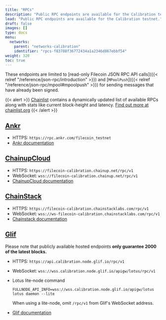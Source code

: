 ```yaml
---
title: "RPCs"
description: "Public RPC endpoints are available for the Calibration testnet."
lead: "Public RPC endpoints are available for the Calibration testnet."
draft: false
images: []
type: docs
menu:
  networks:
    parent: "networks-calibration"
    identifier: "rpcs-f83788f36772434a1a2346d867ebbf54"
weight: 320
toc: true
---
```


These endpoints are limited to [read-only Filecoin JSON RPC API calls]({{< relref "/reference/json-rpc/introduction" >}}) and [`MPoolPush`]({{< relref "/reference/json-rpc/mpool#mpoolpush" >}}) for sending messages that have already been signed.

{{< alert >}}
[Chainlist](https://chainlist.org/chain/314159) contains a dynamically updated list of available RPCs along with stats like current block-height and latency. [Find out more at chainlist.org](https://chainlist.org/chain/314159)
{{< /alert >}}

## [Ankr](https://www.ankr.com/rpc/filecoin)

- HTTPS: `https://rpc.ankr.com/filecoin_testnet`
- [Ankr documentation](https://www.ankr.com/docs/rpc-service/chains/chains-list/#filecoin)

## [ChainupCloud](https://cloud.chainup.com)

- HTTPS: `https://filecoin-calibration.chainup.net/rpc/v1`
- WebSocket: `wss://filecoin-calibration.chainup.net/rpc/v1`
- [ChainupCloud documentation](https://docs.chainupcloud.com/blockchain-api/filecoin/public-apis)

## [ChainStack](https://chainstacklabs.com)

- HTTPS: `https://filecoin-calibration.chainstacklabs.com/rpc/v1`
- WebSocket: `wss://ws-filecoin-calibration.chainstacklabs.com/rpc/v1`
- [Chainstack documentation](https://chainstack.com/labs/#filecoin)

## [Glif](https://glif.io)

Please note that publicly available hosted endpoints **only guarantee 2000 of the latest blocks.**

- HTTPS: `https://api.calibration.node.glif.io/rpc/v1`
- WebSocket: `wss://wss.calibration.node.glif.io/apigw/lotus/rpc/v1`
- Lotus lite-node command

  ```shell
  FULLNODE_API_INFO=wss://wss.calibration.node.glif.io/apigw/lotus lotus daemon --lite
  ```

  When using a lite-node, omit `/rpc/v1` from Glif's WebSocket address.

- [Glif documentation](https://hosting.glif.io/)
